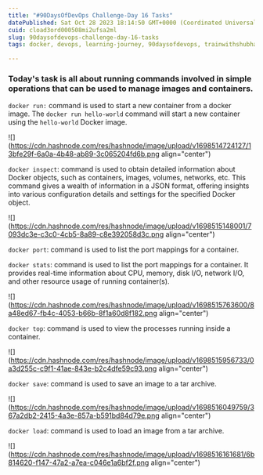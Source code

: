 ```yaml
---
title: "#90DaysOfDevOps Challenge-Day 16 Tasks"
datePublished: Sat Oct 28 2023 18:14:50 GMT+0000 (Coordinated Universal Time)
cuid: cload3ord000508mi2ufsa2ml
slug: 90daysofdevops-challenge-day-16-tasks
tags: docker, devops, learning-journey, 90daysofdevops, trainwithshubham

---
```


### Today's task is all about running commands involved in simple operations that can be used to manage images and containers.

`docker run:` command is used to start a new container from a docker image. The `docker run hello-world` command will start a new container using the `hello-world` Docker image.

![](https://cdn.hashnode.com/res/hashnode/image/upload/v1698514724127/13bfe29f-6a0a-4b48-ab89-3c065204fd6b.png align="center")

`docker inspect`: command is used to obtain detailed information about Docker objects, such as containers, images, volumes, networks, etc. This command gives a wealth of information in a JSON format, offering insights into various configuration details and settings for the specified Docker object.

![](https://cdn.hashnode.com/res/hashnode/image/upload/v1698515148001/7093dc3e-c3c0-4cb5-8a89-c8e392058d3c.png align="center")

`docker port`: command is used to list the port mappings for a container.

`docker stats`: command is used to list the port mappings for a container. It provides real-time information about CPU, memory, disk I/O, network I/O, and other resource usage of running container(s).

![](https://cdn.hashnode.com/res/hashnode/image/upload/v1698515763600/8a48ed67-fb4c-4053-b66b-8f1a60d8f182.png align="center")

`docker top`: command is used to view the processes running inside a container.

![](https://cdn.hashnode.com/res/hashnode/image/upload/v1698515956733/0a3d255c-c9f1-41ae-843e-b2c4dfe59c93.png align="center")

`docker save`: command is used to save an image to a tar archive.

![](https://cdn.hashnode.com/res/hashnode/image/upload/v1698516049759/367a2db2-2415-4a3e-857a-b591bd84d79e.png align="center")

`docker load`: command is used to load an image from a tar archive.

![](https://cdn.hashnode.com/res/hashnode/image/upload/v1698516161681/6b814620-f147-47a2-a7ea-c046e1a6bf2f.png align="center")
